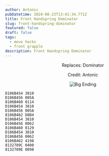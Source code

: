 ```yaml
---
author: Antonic
pubDatetime: 2024-08-23T13:41:34.771Z
title: Front Handspring Dominator
slug: front-handspring-dominator
featured: false
draft: false
tags:
  - move hacks
  - front grapple
description: Front Handspring Dominator
---
```

<center>
Replaces: Dominator <p>
Credit: Antonic

![Big Ending](/assets/images/gifs/front-handspring-dominator.gif)
</center>

```text
D106B454 3810
D106B456 005A
8106B460 0114
D106B454 3810
D106B456 005A
8106B462 D8B4
D106B454 3810
D106B456 0062
8106B460 0129
D106B454 3810
D106B456 0062
8106B462 4198
8132789C 0400
8132789E 0098
```
